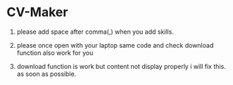 # CV-Maker

1. please add space after comma(,) when you add skills.

2. please once open with your laptop same code and check download function also work for you

3. download function is work but content not display properly i will fix this. as soon as possible.

